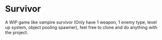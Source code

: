 # Survivor

A WIP game like vampire survivor (Only have 1 weapon, 1 enemy type, level up system, object pooling spawner), feel free to clone and do anything with the project.
